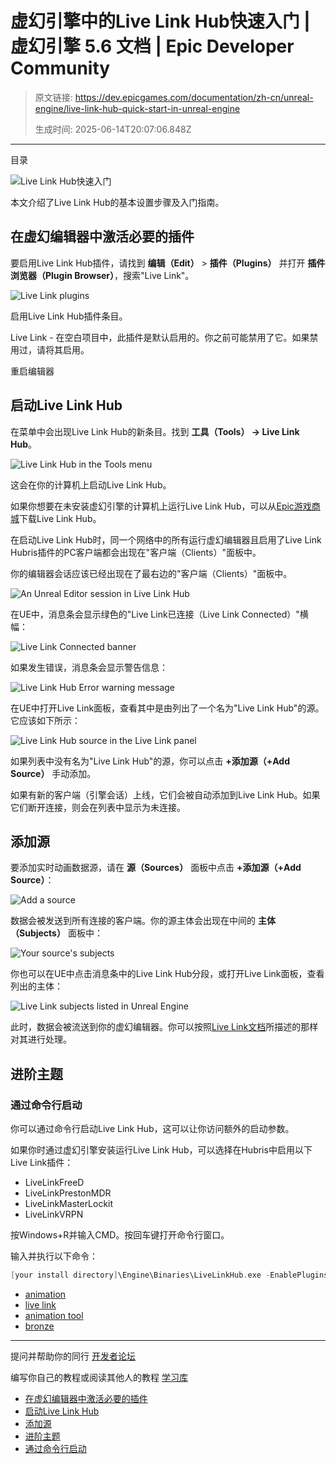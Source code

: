 # 虚幻引擎中的Live Link Hub快速入门 | 虚幻引擎 5.6 文档 | Epic Developer Community

> 原文链接: https://dev.epicgames.com/documentation/zh-cn/unreal-engine/live-link-hub-quick-start-in-unreal-engine
> 
> 生成时间: 2025-06-14T20:07:06.848Z

---

目录

![Live Link Hub快速入门](https://dev.epicgames.com/community/api/documentation/image/97f3fb5c-0c03-470b-ad7a-692b62a442cd?resizing_type=fill&width=1920&height=335)

本文介绍了Live Link Hub的基本设置步骤及入门指南。

## 在虚幻编辑器中激活必要的插件

要启用Live Link Hub插件，请找到 **编辑（Edit）** > **插件（Plugins）** 并打开 **插件浏览器（Plugin Browser）**，搜索"Live Link"。

![Live Link plugins](https://d1iv7db44yhgxn.cloudfront.net/documentation/images/0041ae10-1cb9-4c6c-b05b-9f654328b7d1/image_0.png)

启用Live Link Hub插件条目。

Live Link - 在空白项目中，此插件是默认启用的。你之前可能禁用了它。如果禁用过，请将其启用。

重启编辑器

## 启动Live Link Hub

在菜单中会出现Live Link Hub的新条目。找到 **工具（Tools） -> Live Link Hub**。

![Live Link Hub in the Tools menu](https://d1iv7db44yhgxn.cloudfront.net/documentation/images/b087b741-f557-4e92-92e9-ab2d0697d9c4/image_1.png)

这会在你的计算机上启动Live Link Hub。

如果你想要在未安装虚幻引擎的计算机上运行Live Link Hub，可以从[Epic游戏商城](https://store.epicgames.com)下载Live Link Hub。

在启动Live Link Hub时，同一个网络中的所有运行虚幻编辑器且启用了Live Link Hubris插件的PC客户端都会出现在"客户端（Clients）"面板中。

你的编辑器会话应该已经出现在了最右边的"客户端（Clients）"面板中。

![An Unreal Editor session in Live Link Hub](https://d1iv7db44yhgxn.cloudfront.net/documentation/images/3758631a-a8af-40b2-bca1-9aee17408347/image_2.png)

在UE中，消息条会显示绿色的"Live Link已连接（Live Link Connected）"横幅：

![Live Link Connected banner](https://d1iv7db44yhgxn.cloudfront.net/documentation/images/65c549bf-5c69-47a3-b689-53b7be3cae97/image_3.png)

如果发生错误，消息条会显示警告信息：

![Live Link Hub Error warning message](https://d1iv7db44yhgxn.cloudfront.net/documentation/images/61651a51-46e3-41e4-95d3-b6fc1fddc2d9/image_4.png)

在UE中打开Live Link面板，查看其中是由列出了一个名为"Live Link Hub"的源。它应该如下所示：

![Live Link Hub source in the Live Link panel](https://d1iv7db44yhgxn.cloudfront.net/documentation/images/1bee7e61-3c7c-4e21-a47d-dcb3adc94590/image_5.png)

如果列表中没有名为"Live Link Hub"的源，你可以点击 **+添加源（+Add Source）** 手动添加。

如果有新的客户端（引擎会话）上线，它们会被自动添加到Live Link Hub。如果它们断开连接，则会在列表中显示为未连接。

## 添加源

要添加实时动画数据源，请在 **源（Sources）** 面板中点击 **+添加源（+Add Source）**：

![Add a source](https://d1iv7db44yhgxn.cloudfront.net/documentation/images/62428254-11cd-43b7-a036-7b8d81c3612a/image_6.png)

数据会被发送到所有连接的客户端。你的源主体会出现在中间的 **主体（Subjects）** 面板中：

![Your source's subjects](https://d1iv7db44yhgxn.cloudfront.net/documentation/images/a3db9e7d-7597-455e-9579-734b22ffb47f/image_7.png)

你也可以在UE中点击消息条中的Live Link Hub分段，或打开Live Link面板，查看列出的主体：

![Live Link subjects listed in Unreal Engine](https://d1iv7db44yhgxn.cloudfront.net/documentation/images/83638b5b-9ecf-4c93-afed-bb1eca04caec/image_8.png)

此时，数据会被流送到你的虚幻编辑器。你可以按照[Live Link文档](/documentation/zh-cn/unreal-engine/using-live-link-data-in-unreal-engine)所描述的那样对其进行处理。

## 进阶主题

### 通过命令行启动

你可以通过命令行启动Live Link Hub，这可以让你访问额外的启动参数。

如果你时通过虚幻引擎安装运行Live Link Hub，可以选择在Hubris中启用以下Live Link插件：

-   LiveLinkFreeD
-   LiveLinkPrestonMDR
-   LiveLinkMasterLockit
-   LiveLinkVRPN

按Windows+R并输入CMD。按回车键打开命令行窗口。

输入并执行以下命令：

```cpp
[your install directory]\Engine\Binaries\LiveLinkHub.exe -EnablePlugins=”LiveLinkFreeD,LiveLinkPrestonMDR,LiveLinkMasterLockit,LiveLinkVRPN”
```

-   [animation](https://dev.epicgames.com/community/search?query=animation)
-   [live link](https://dev.epicgames.com/community/search?query=live%20link)
-   [animation tool](https://dev.epicgames.com/community/search?query=animation%20tool)
-   [bronze](https://dev.epicgames.com/community/search?query=bronze)

* * *

提问并帮助你的同行 [开发者论坛](https://forums.unrealengine.com/categories?tag=unreal-engine)

编写你自己的教程或阅读其他人的教程 [学习库](https://dev.epicgames.com/community/unreal-engine/learning)

-   [在虚幻编辑器中激活必要的插件](/documentation/zh-cn/unreal-engine/live-link-hub-quick-start-in-unreal-engine#%E5%9C%A8%E8%99%9A%E5%B9%BB%E7%BC%96%E8%BE%91%E5%99%A8%E4%B8%AD%E6%BF%80%E6%B4%BB%E5%BF%85%E8%A6%81%E7%9A%84%E6%8F%92%E4%BB%B6)
-   [启动Live Link Hub](/documentation/zh-cn/unreal-engine/live-link-hub-quick-start-in-unreal-engine#%E5%90%AF%E5%8A%A8livelinkhub)
-   [添加源](/documentation/zh-cn/unreal-engine/live-link-hub-quick-start-in-unreal-engine#%E6%B7%BB%E5%8A%A0%E6%BA%90)
-   [进阶主题](/documentation/zh-cn/unreal-engine/live-link-hub-quick-start-in-unreal-engine#%E8%BF%9B%E9%98%B6%E4%B8%BB%E9%A2%98)
-   [通过命令行启动](/documentation/zh-cn/unreal-engine/live-link-hub-quick-start-in-unreal-engine#%E9%80%9A%E8%BF%87%E5%91%BD%E4%BB%A4%E8%A1%8C%E5%90%AF%E5%8A%A8)